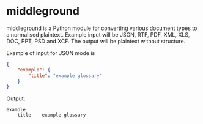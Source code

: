 # middleground
middleground is a Python module for converting various document types to a normalised plaintext. Example input will be JSON, RTF, PDF, XML, XLS, DOC, PPT, PSD and XCF. The output will be plaintext without structure.

Example of input for JSON mode is
```json
{
    "example": {
        "title": "example glossary"
    }
}
```

Output:

```plaintext
example
    title    example glossary
```
